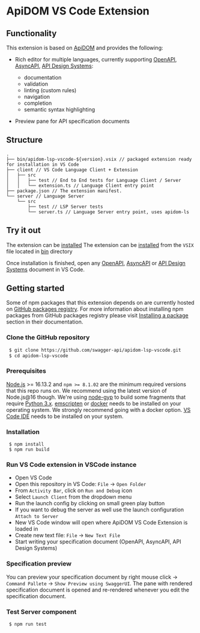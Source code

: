 # ApiDOM VS Code Extension

## Functionality

This extension is based on [ApiDOM](https://github.com/swagger-api/apidom) and provides the following:

* Rich editor for multiple languages, currently supporting [OpenAPI](https://www.openapis.org/), [AsyncAPI](https://www.asyncapi.com/), [API Design Systems](https://apidesign.systems/):
  - documentation
  - validation
  - linting (custom rules)
  - navigation
  - completion
  - semantic syntax highlighting

* Preview pane for API specification documents


## Structure

```
.
├── bin/apidom-lsp-vscode-${version}.vsix // packaged extension ready for installation in VS Code
├── client // VS Code Language Client + Extension
│   ├── src
│   │   ├── test // End to End tests for Language Client / Server
│   │   └── extension.ts // Language Client entry point
├── package.json // The extension manifest.
└── server // Language Server
    └── src
        ├── test // LSP Server tests
        └── server.ts // Language Server entry point, uses apidom-ls
```

## Try it out

The extension can be [installed](https://code.visualstudio.com/docs/editor/extension-marketplace#_install-from-a-vsix) The extension can be [installed](https://code.visualstudio.com/docs/editor/extension-marketplace#_install-from-a-vsix) from the `VSIX` file located in [bin](./bin) directory

Once installation is finished, open any [OpenAPI](https://www.openapis.org/), [AsyncAPI](https://www.asyncapi.com/) or [API Design Systems](https://apidesign.systems/) document in VS Code.



## Getting started

Some of npm packages that this extension depends on are currently hosted on [GitHub packages registry](https://docs.github.com/en/packages/learn-github-packages/introduction-to-github-packages).
For more information about installing npm packages from GitHub packages registry please visit [Installing a package](https://docs.github.com/en/packages/working-with-a-github-packages-registry/working-with-the-npm-registry#installing-a-package)
section in their documentation.

### Clone the GitHub repository

```sh
 $ git clone https://github.com/swagger-api/apidom-lsp-vscode.git
 $ cd apidom-lsp-vscode
```

### Prerequisites

[Node.js](https://nodejs.org/) >= 16.13.2 and `npm >= 8.1.02` are the minimum required versions that this repo runs on.
We recommend using the latest version of Node.js@16 though. We're using [node-gyp](https://www.npmjs.com/package/node-gyp) to build some fragments that require [Python 3.x](https://www.python.org/downloads/).
[emscripten](https://emscripten.org/docs/getting_started/downloads.html) or [docker](https://www.docker.com/) needs to be installed
on your operating system. We strongly recommend going with a docker option.
[VS Code IDE](https://code.visualstudio.com/) needs to be installed on your system.

### Installation

```shell
 $ npm install
 $ npm run build
```

### Run VS Code extension in VSCode instance

- Open VS Code
- Open this repository in VS Code: `File` -> `Open Folder`
- From `Activity Bar`, click on `Run and Debug` icon
- Select `Launch Client` from the dropdown menu
- Run the launch config by clicking on small green play button
- If you want to debug the server as well use the launch configuration `Attach to Server`
- New VS Code window will open where ApiDOM VS Code Extension is loaded in
- Create new text file: `File` -> `New Text File`
- Start writing your specification document (OpenAPI, AsyncAPI, API Design Systems)

### Specification preview

You can preview your specification document by right mouse click -> `Command Pallete` -> `Show Preview using SwaggerUI`.
The pane with rendered specification document is opened and re-rendered whenever you edit the
specification document.

### Test Server component

```sh
 $ npm run test
```
